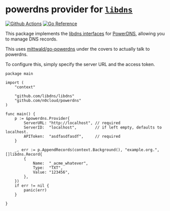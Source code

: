 # powerdns provider for [`libdns`](https://github.com/libdns/libdns)

[![Github Actions](https://github.com/n0cloud/powerdns/actions/workflows/go.yml/badge.svg)](https://github.com/n0cloud/powerdns/actions/workflows/go.yml) [![Go Reference](https://pkg.go.dev/badge/test.svg)](https://pkg.go.dev/github.com/n0cloud/powerdns)

This package implements the [libdns interfaces](https://github.com/libdns/libdns) for [PowerDNS](https://powerdns.com/), allowing you to manage DNS records.

This uses [mittwald/go-powerdns](https://github.com/mittwald/go-powerdns) under the covers to actually talk to powerdns.

To configure this, simply specify the server URL and the access token.

    package main

    import (
        "context"

        "github.com/libdns/libdns"
        "github.com/n0cloud/powerdns"
    )

    func main() {
        p := &powerdns.Provider{
            ServerURL: "http://localhost", // required
            ServerID:  "localhost",        // if left empty, defaults to localhost.
            APIToken:  "asdfasdfasdf",     // required
        }

        _, err := p.AppendRecords(context.Background(), "example.org.", []libdns.Record{
            {
                Name:  "_acme_whatever",
                Type:  "TXT",
                Value: "123456",
            },
        })
        if err != nil {
            panic(err)
        }

    }
